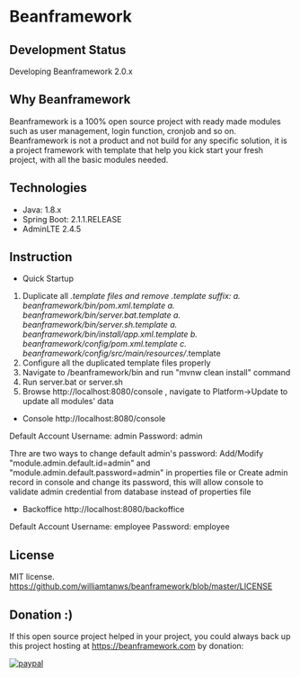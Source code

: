 # Beanframework

## Development Status

Developing Beanframework 2.0.x

## Why Beanframework

Beanframework is a 100% open source project with ready made modules such as user management, login function, cronjob and so on. 
Beanframework is not a product and not build for any specific solution, it is a project framework with template that help you kick start your fresh project, with all the basic modules needed.

## Technologies

* Java: 1.8.x
* Spring Boot: 2.1.1.RELEASE
* AdminLTE 2.4.5

## Instruction

* Quick Startup

1. Duplicate all *.template files and remove .template suffix:
a. beanframework/bin/pom.xml.template
a. beanframework/bin/server.bat.template
a. beanframework/bin/server.sh.template
a. beanframework/bin/install/app.xml.template
b. beanframework/config/pom.xml.template
c. beanframework/config/src/main/resources/*.template
2. Configure all the duplicated template files properly
3. Navigate to /beanframework/bin and run "mvnw clean install" command
4. Run server.bat or server.sh
5. Browse http://localhost:8080/console , navigate to Platform->Update to update all modules' data

* Console
http://localhost:8080/console

Default Account
Username: admin
Password: admin

Thre are two ways to change default admin's password:
Add/Modify "module.admin.default.id=admin" and "module.admin.default.password=admin" in properties file
or
Create admin record in console and change its password, this will allow console to validate admin credential from database instead of properties file

* Backoffice
http://localhost:8080/backoffice

Default Account
Username: employee
Password: employee

## License

MIT license. https://github.com/williamtanws/beanframework/blob/master/LICENSE

## Donation :)
If this open source project helped in your project, you could always back up this project hosting at https://beanframework.com by donation: 

[![paypal](https://www.paypalobjects.com/en_US/i/btn/btn_donateCC_LG.gif)](https://www.paypal.com/cgi-bin/webscr?cmd=_s-xclick&hosted_button_id=QSJEVREPCXW72)